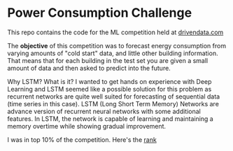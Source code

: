 # Power Consumption Challenge

This repo contains the code for the ML competition held at [drivendata.com](https://www.drivendata.org/competitions/55/schneider-cold-start/) 

The **objective** of this competition was to forecast energy consumption from varying amounts of "cold start" data, and little other building information. That means that for each building in the test set you are given a small amount of data and then asked to predict into the future.

Why LSTM? What is it?
I wanted to get hands on experience with Deep Learning and LSTM seemed like a possible solution for this problem as recurrent networks are quite well suited for forecasting of sequential data (time series in this case). LSTM (Long Short Term Memory) Networks are advance version of recurrent neural networks with some additional features. In LSTM, the network is capable of learning and maintaining a memory overtime while showing gradual improvement. 

I was in top 10% of the competition. Here's the [rank](https://github.com/saurabhsjain/Power-Consumption-Challenge/blob/master/rank.png)


